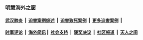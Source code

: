 
### 明慧海外之窗

####  [武汉肺炎](indexes/365.md?t=04112201) &nbsp;|&nbsp;  [迫害案例综述](indexes/328.md?t=04112201) &nbsp;|&nbsp; [迫害致死案例](indexes/277.md?t=04112201)  &nbsp;|&nbsp; [更多迫害案例](indexes/81.md?t=04112201)  &nbsp;|&nbsp; 
####  [时事评论](indexes/19.md?t=04112201) &nbsp;|&nbsp; [海外简讯](indexes/245.md?t=04112201)&nbsp;|&nbsp;  [社会支持](indexes/140.md?t=04112201) &nbsp;|&nbsp; [褒奖决议](indexes/282.md?t=04112201) &nbsp;|&nbsp; [社区报道](indexes/91.md?t=04112201)  &nbsp;|&nbsp; [天人之间](indexes/78.md?t=04112201) 

